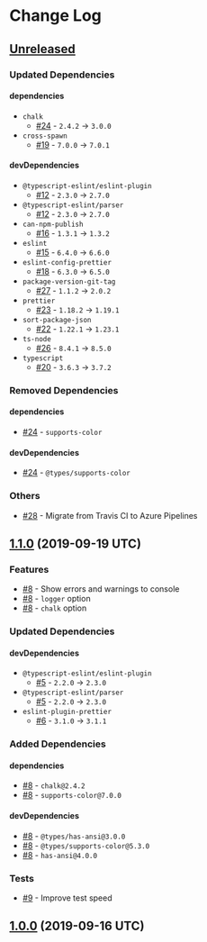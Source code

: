# Change Log

## [Unreleased]

### Updated Dependencies

#### dependencies

* `chalk`
    * [#24] - `2.4.2` -> `3.0.0`
* `cross-spawn`
    * [#19] - `7.0.0` -> `7.0.1`

#### devDependencies

* `@typescript-eslint/eslint-plugin`
    * [#12] - `2.3.0` -> `2.7.0`
* `@typescript-eslint/parser`
    * [#12] - `2.3.0` -> `2.7.0`
* `can-npm-publish`
    * [#16] - `1.3.1` -> `1.3.2`
* `eslint`
    * [#15] - `6.4.0` -> `6.6.0`
* `eslint-config-prettier`
    * [#18] - `6.3.0` -> `6.5.0`
* `package-version-git-tag`
    * [#27] - `1.1.2` -> `2.0.2`
* `prettier`
    * [#23] - `1.18.2` -> `1.19.1`
* `sort-package-json`
    * [#22] - `1.22.1` -> `1.23.1`
* `ts-node`
    * [#26] - `8.4.1` -> `8.5.0`
* `typescript`
    * [#20] - `3.6.3` -> `3.7.2`

### Removed Dependencies

#### dependencies

* [#24] - `supports-color`

#### devDependencies

* [#24] - `@types/supports-color`

### Others

* [#28] - Migrate from Travis CI to Azure Pipelines

[Unreleased]: https://github.com/sounisi5011/metalsmith-html-validator/compare/v1.1.0...HEAD
[#12]: https://github.com/sounisi5011/metalsmith-html-validator/pull/12
[#15]: https://github.com/sounisi5011/metalsmith-html-validator/pull/15
[#16]: https://github.com/sounisi5011/metalsmith-html-validator/pull/16
[#18]: https://github.com/sounisi5011/metalsmith-html-validator/pull/18
[#19]: https://github.com/sounisi5011/metalsmith-html-validator/pull/19
[#20]: https://github.com/sounisi5011/metalsmith-html-validator/pull/20
[#22]: https://github.com/sounisi5011/metalsmith-html-validator/pull/22
[#23]: https://github.com/sounisi5011/metalsmith-html-validator/pull/23
[#24]: https://github.com/sounisi5011/metalsmith-html-validator/pull/24
[#26]: https://github.com/sounisi5011/metalsmith-html-validator/pull/26
[#27]: https://github.com/sounisi5011/metalsmith-html-validator/pull/27
[#28]: https://github.com/sounisi5011/metalsmith-html-validator/pull/28

## [1.1.0] (2019-09-19 UTC)

### Features

* [#8] - Show errors and warnings to console
* [#8] - `logger` option
* [#8] - `chalk` option

### Updated Dependencies

#### devDependencies

* `@typescript-eslint/eslint-plugin`
    * [#5] - `2.2.0` -> `2.3.0`
* `@typescript-eslint/parser`
    * [#5] - `2.2.0` -> `2.3.0`
* `eslint-plugin-prettier`
    * [#6] - `3.1.0` -> `3.1.1`

### Added Dependencies

#### dependencies

* [#8] - `chalk@2.4.2`
* [#8] - `supports-color@7.0.0`

#### devDependencies

* [#8] - `@types/has-ansi@3.0.0`
* [#8] - `@types/supports-color@5.3.0`
* [#8] - `has-ansi@4.0.0`

### Tests

* [#9] - Improve test speed

[1.1.0]: https://github.com/sounisi5011/metalsmith-html-validator/compare/v1.0.0...v1.1.0
[#5]: https://github.com/sounisi5011/metalsmith-html-validator/pull/5
[#6]: https://github.com/sounisi5011/metalsmith-html-validator/pull/6
[#8]: https://github.com/sounisi5011/metalsmith-html-validator/pull/8
[#9]: https://github.com/sounisi5011/metalsmith-html-validator/pull/9

## [1.0.0] (2019-09-16 UTC)

[1.0.0]: https://github.com/sounisi5011/metalsmith-html-validator/compare/v0.0.0...v1.0.0
